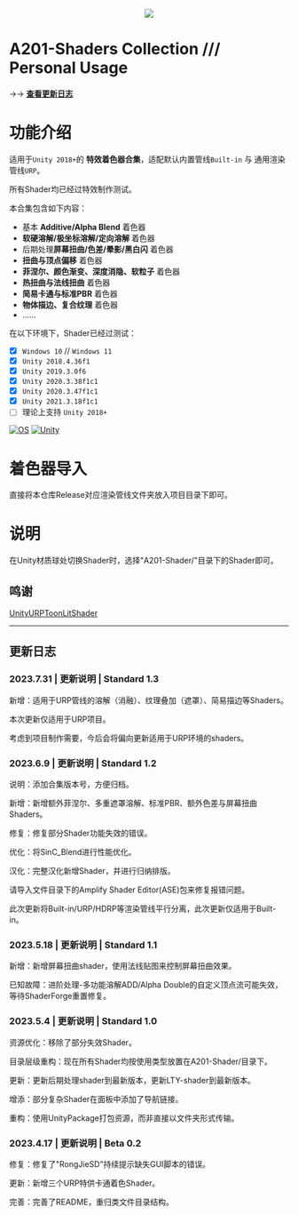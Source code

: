 <p align="center">
  <a href="http://dh.cqie.edu.cn" target="_blank"><img src="https://s1.vika.cn/space/2023/06/09/cec04453495644d3a9bf2a000784bd8d" ></a>
  </a>
</p>


A201-Shaders Collection  ///  Personal Usage
===========================
<div align="left">


→→ **[查看更新日志](#更新日志)**

  
功能介绍
===========================

适用于``Unity 2018+``的 **特效着色器合集**，适配默认内置管线``Built-in`` 与 通用渲染管线``URP``。

所有Shader均已经过特效制作测试。

本合集包含如下内容：
- 基本 **Additive/Alpha Blend** 着色器
- **软硬溶解/极坐标溶解/定向溶解** 着色器
- 后期处理**屏幕扭曲/色差/晕影/黑白闪** 着色器
- **扭曲与顶点偏移** 着色器
- **菲涅尔、颜色渐变、深度消隐、软粒子** 着色器
- **热扭曲与法线扭曲** 着色器
- **简易卡通与标准PBR** 着色器
- **物体描边、复合纹理** 着色器
- ……

在以下环境下，Shader已经过测试：
- [x] ``Windows 10`` // ``Windows 11``
- [x] ``Unity 2018.4.36f1``
- [x] ``Unity 2019.3.0f6``
- [x] ``Unity 2020.3.38f1c1``
- [x] ``Unity 2020.3.47f1c1``
- [x] ``Unity 2021.3.18f1c1``
- [ ] 理论上支持 ``Unity 2018+``

[![OS](https://img.shields.io/badge/Windows10-0078d6?style=flat-square&logo=windows&logoColor=fff)](https://www.microsoft.com/zh-cn/windows)  [![Unity](https://img.shields.io/badge/Unity-black?style=flat-square&logo=unity)](https://unity.com/cn)



着色器导入
===========================

直接将本仓库Release对应渲染管线文件夹放入项目目录下即可。


说明
========================

在Unity材质球处切换Shader时，选择"A201-Shader/"目录下的Shader即可。


## 鸣谢

[UnityURPToonLitShader](https://github.com/ColinLeung-NiloCat/UnityURPToonLitShaderExample)

****

## 更新日志

### 2023.7.31 | 更新说明 | Standard 1.3

新增：适用于URP管线的溶解（消融）、纹理叠加（遮罩）、简易描边等Shaders。

本次更新仅适用于URP项目。

考虑到项目制作需要，今后会将偏向更新适用于URP环境的shaders。

### 2023.6.9 | 更新说明 | Standard 1.2

说明：添加合集版本号，方便归档。

新增：新增额外菲涅尔、多重遮罩溶解、标准PBR、额外色差与屏幕扭曲Shaders。

修复：修复部分Shader功能失效的错误。

优化：将SinC_Blend进行性能优化。

汉化：完整汉化新增Shader，并进行归纳排版。

请导入文件目录下的Amplify Shader Editor(ASE)包来修复报错问题。

此次更新将Built-in/URP/HDRP等渲染管线平行分离，此次更新仅适用于Built-in。

### 2023.5.18 | 更新说明 | Standard 1.1

新增：新增屏幕扭曲shader，使用法线贴图来控制屏幕扭曲效果。

已知故障：进阶处理-多功能溶解ADD/Alpha Double的自定义顶点流可能失效，等待ShaderForge重置修复。

### 2023.5.4 | 更新说明 | Standard 1.0

资源优化：移除了部分失效Shader。

目录层级重构：现在所有Shader均按使用类型放置在A201-Shader/目录下。

更新：更新后期处理shader到最新版本，更新LTY-shader到最新版本。

增添：部分复杂Shader在面板中添加了导航链接。

重构：使用UnityPackage打包资源，而非直接以文件夹形式传输。


### 2023.4.17 | 更新说明 | Beta 0.2

修复：修复了"RongJieSD"持续提示缺失GUI脚本的错误。

更新：新增三个URP特供卡通着色Shader。

完善：完善了README，重归类文件目录结构。